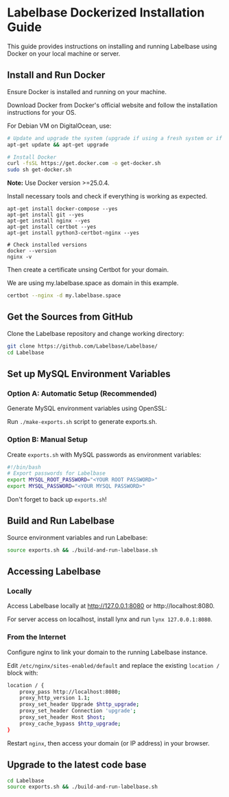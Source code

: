 # Labelbase Dockerized Installation Guide

This guide provides instructions on installing and running Labelbase using Docker on your local machine or server.

## Install and Run Docker

Ensure Docker is installed and running on your machine.

Download Docker from Docker's official website and follow the installation instructions for your OS.

For Debian VM on DigitalOcean, use:

```bash
# Update and upgrade the system (upgrade if using a fresh system or if you're confident with the process)
apt-get update && apt-get upgrade

# Install Docker
curl -fsSL https://get.docker.com -o get-docker.sh
sudo sh get-docker.sh
```


**Note:** Use Docker version >=25.0.4.

Install necessary tools and check if everything is working as expected.

```
apt-get install docker-compose --yes
apt-get install git --yes
apt-get install nginx --yes
apt-get install certbot --yes
apt-get install python3-certbot-nginx --yes

# Check installed versions
docker --version
nginx -v
```

Then create a certificate unsing Certbot for your domain.

We are using my.labelbase.space as domain in this example.

```bash
certbot --nginx -d my.labelbase.space
```

## Get the Sources from GitHub

Clone the Labelbase repository and change working directory:

```bash
git clone https://github.com/Labelbase/Labelbase/
cd Labelbase
```



## Set up MySQL Environment Variables

### Option A: Automatic Setup (Recommended)
Generate MySQL environment variables using OpenSSL:

Run `./make-exports.sh` script to generate exports.sh.

### Option B: Manual Setup
Create `exports.sh` with MySQL passwords as environment variables:

```bash
#!/bin/bash
# Export passwords for Labelbase
export MYSQL_ROOT_PASSWORD="<YOUR ROOT PASSWORD>"
export MYSQL_PASSWORD="<YOUR MYSQL PASSWORD>"
```

Don't forget to back up `exports.sh`!

## Build and Run Labelbase

Source environment variables and run Labelbase:
```bash
source exports.sh && ./build-and-run-labelbase.sh
```

## Accessing Labelbase
### Locally

Access Labelbase locally at http://127.0.0.1:8080 or http://localhost:8080.

For server access on localhost, install lynx and run `lynx 127.0.0.1:8080`.

### From the Internet
Configure nginx to link your domain to the running Labelbase instance.

Edit `/etc/nginx/sites-enabled/default` and replace the existing `location /` block with:

```bash
location / {
    proxy_pass http://localhost:8080;
    proxy_http_version 1.1;
    proxy_set_header Upgrade $http_upgrade;
    proxy_set_header Connection 'upgrade';
    proxy_set_header Host $host;
    proxy_cache_bypass $http_upgrade;
}
```

Restart `nginx`, then access your domain (or IP address) in your browser.




## Upgrade to the latest code base
```bash
cd Labelbase
source exports.sh && ./build-and-run-labelbase.sh
```
